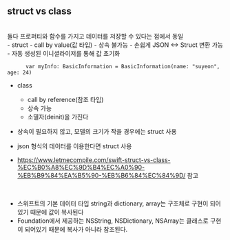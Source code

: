 ## struct vs class 
<br>
둘다 프로퍼티와 함수를 가지고 데이터를 저장할 수 있다는 점에서 동일 
<br>
- struct
  - call by value(값 타입)
  - 상속 불가능
  - 손쉽게 JSON <-> Struct 변환 가능
  - 자동 생성된 이니셜라이저를 통해 값 초기화 
  
          var myInfo: BasicInformation = BasicInformation(name: "suyeon", age: 24)
- class
  - call by reference(참조 타입)
  - 상속 가능
  - 소멸자(deinit)을 가진다 



- 상속이 필요하지 않고, 모델의 크기가 작을 경우에는 struct 사용
- json 형식의 데이터를 이용한다면 struct 사용
- https://www.letmecompile.com/swift-struct-vs-class-%EC%B0%A8%EC%9D%B4%EC%A0%90-%EB%B9%84%EA%B5%90-%EB%B6%84%EC%84%9D/ 참고

<br>

- 스위프트의 기본 데이터 타입 string과 dictionary, array는 구조체로 구현이 되어 있기 때문에 값이 복사된다
- Foundation에서 제공하는 NSString, NSDictionary, NSArray는 클래스로 구현이 되어있기 때문에 복사가 아니라 참조된다.
